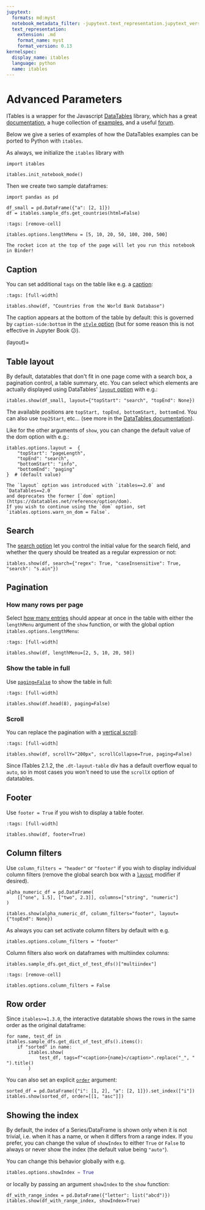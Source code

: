 ```yaml
---
jupytext:
  formats: md:myst
  notebook_metadata_filter: -jupytext.text_representation.jupytext_version
  text_representation:
    extension: .md
    format_name: myst
    format_version: 0.13
kernelspec:
  display_name: itables
  language: python
  name: itables
---
```


# Advanced Parameters

ITables is a wrapper for the Javascript [DataTables](https://datatables.net/) library, which has a great [documentation](https://datatables.net/), a huge collection of [examples](https://datatables.net/examples/index), and a useful [forum](https://datatables.net/forums/).

Below we give a series of examples of how the DataTables examples can be ported to Python with `itables`.

As always, we initialize the `itables` library with

```{code-cell} ipython3
import itables

itables.init_notebook_mode()
```

Then we create two sample dataframes:

```{code-cell} ipython3
import pandas as pd

df_small = pd.DataFrame({"a": [2, 1]})
df = itables.sample_dfs.get_countries(html=False)
```

```{code-cell} ipython3
:tags: [remove-cell]

itables.options.lengthMenu = [5, 10, 20, 50, 100, 200, 500]
```

```{tip}
The rocket icon at the top of the page will let you run this notebook in Binder!
```

## Caption

You can set additional `tags` on the table like e.g. a [caption](https://datatables.net/blog/2014-11-07):

```{code-cell} ipython3
:tags: [full-width]

itables.show(df, "Countries from the World Bank Database")
```

The caption appears at the bottom of the table by default: this is governed by `caption-side:bottom`
in the [`style` option](style) (but for some reason this is not effective in Jupyter Book 😕).

(layout)=
## Table layout

By default, datatables that don't fit in one page come with a search box, a pagination control, a table summary, etc.
You can select which elements are actually displayed using
DataTables' [`layout` option](https://datatables.net/reference/option/layout) with e.g.:

```{code-cell} ipython3
itables.show(df_small, layout={"topStart": "search", "topEnd": None})
```

The available positions are `topStart, topEnd, bottomStart, bottomEnd`. You can also use `top2Start`, etc... (see more
in the [DataTables documentation](https://datatables.net/reference/option/layout)).

Like for the other arguments of `show`, you can change the default value of the dom option with e.g.:

```
itables.options.layout =  {
    "topStart": "pageLength",
    "topEnd": "search",
    "bottomStart": "info",
    "bottomEnd": "paging"
}  # (default value)
```

```{tip}
The `layout` option was introduced with `itables==2.0` and `DataTables==2.0`
and deprecates the former [`dom` option](https://datatables.net/reference/option/dom).
If you wish to continue using the `dom` option, set `itables.options.warn_on_dom = False`.
```

## Search

The [search option](https://datatables.net/reference/option/search) let you control the initial value for the search field, and whether the query should be treated as a regular expression or not:

```{code-cell} ipython3
itables.show(df, search={"regex": True, "caseInsensitive": True, "search": "s.ain"})
```

## Pagination

### How many rows per page

Select [how many entries](https://datatables.net/examples/advanced_init/length_menu.html) should appear at once in the table with either the `lengthMenu` argument of the `show` function, or with the global option `itables.options.lengthMenu`:

```{code-cell} ipython3
:tags: [full-width]

itables.show(df, lengthMenu=[2, 5, 10, 20, 50])
```

### Show the table in full

Use [`paging=False`](https://datatables.net/reference/option/paging) to show the table in full:

```{code-cell} ipython3
:tags: [full-width]

itables.show(df.head(8), paging=False)
```

### Scroll

You can replace the pagination with a [vertical scroll](https://datatables.net/examples/basic_init/scroll_y.html):

```{code-cell} ipython3
:tags: [full-width]

itables.show(df, scrollY="200px", scrollCollapse=True, paging=False)
```

Since ITables 2.1.2, the `.dt-layout-table` div has a default overflow equal to `auto`, so in most cases you won't need to use the `scrollX` option of datatables.

## Footer

Use `footer = True` if you wish to display a table footer.

```{code-cell} ipython3
:tags: [full-width]

itables.show(df, footer=True)
```

## Column filters

Use `column_filters = "header"` or `"footer"` if you wish to display individual column filters
(remove the global search box with a [`layout`](layout) modifier if desired).

```{code-cell} ipython3
alpha_numeric_df = pd.DataFrame(
    [["one", 1.5], ["two", 2.3]], columns=["string", "numeric"]
)

itables.show(alpha_numeric_df, column_filters="footer", layout={"topEnd": None})
```

As always you can set activate column filters by default with e.g.

```{code-cell} ipython3
itables.options.column_filters = "footer"
```

Column filters also work on dataframes with multiindex columns:

```{code-cell} ipython3
itables.sample_dfs.get_dict_of_test_dfs()["multiindex"]
```

```{code-cell} ipython3
:tags: [remove-cell]

itables.options.column_filters = False
```

## Row order

Since `itables>=1.3.0`, the interactive datatable shows the rows in the same order as the original dataframe:

```{code-cell} ipython3
for name, test_df in itables.sample_dfs.get_dict_of_test_dfs().items():
    if "sorted" in name:
        itables.show(
            test_df, tags=f"<caption>{name}</caption>".replace("_", " ").title()
        )
```

You can also set an explicit [`order`](https://datatables.net/reference/option/order) argument:

```{code-cell} ipython3
sorted_df = pd.DataFrame({"i": [1, 2], "a": [2, 1]}).set_index(["i"])
itables.show(sorted_df, order=[[1, "asc"]])
```

## Showing the index

By default, the index of a Series/DataFrame is shown only when it is not trivial, i.e. when
it has a name, or when it differs from a range index. If you prefer, you can change the value of
`showIndex` to either `True` or `False` to always or never show the index (the default value being `"auto"`).

You can change this behavior globally with e.g.
```python
itables.options.showIndex = True
```

or locally by passing an argument `showIndex` to the `show` function:

```{code-cell} ipython3
df_with_range_index = pd.DataFrame({"letter": list("abcd")})
itables.show(df_with_range_index, showIndex=True)
```
